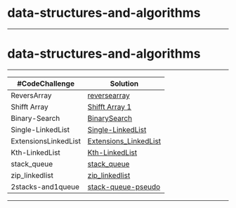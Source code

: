# data-structures-and-algorithms
*****
# data-structures-and-algorithms
*****
|#CodeChallenge | Solution |
| --- | --- |
| ReversArray |[reversearray](/reverse-array)| 
|Shifft Array |[Shifft Array 1](array-insert-shift) |
| Binary-Search| [BinarySearch](./array-binary-search/readme.md)
|Single-LinkedList|[Single-LinkedList](./LinkedList/readme.md)
|ExtensionsLinkedList|[Extensions_LinkedList](./linked_list_insertions/README.md)
|Kth-LinkedList|[Kth-LinkedList](./LinkedList_kth/readme.md)
|stack_queue|[stack_queue](./stack_queue/README.md)
|zip_linkedlist|[zip_linkedlist](./zib_linkedlist/README.md)
|2stacks-and1queue |[ stack-queue-pseudo](./twostacks_onequeue/twostacks.md)
*******
